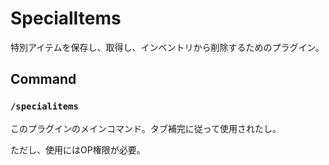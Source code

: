 # SpecialItems

特別アイテムを保存し、取得し、インベントリから削除するためのプラグイン。

## Command

### `/specialitems`

このプラグインのメインコマンド。タブ補完に従って使用されたし。

ただし、使用にはOP権限が必要。